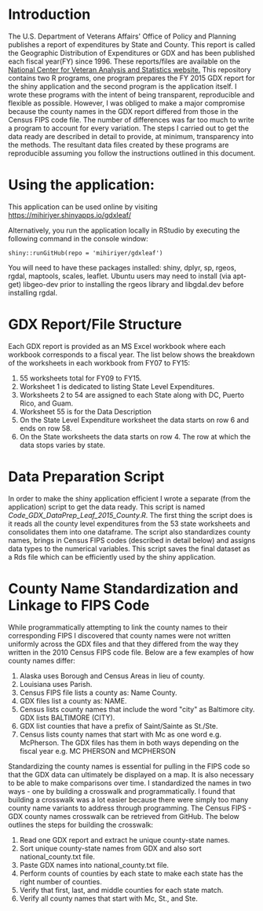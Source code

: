 # Introduction

The U.S. Department of Veterans Affairs' Office of Policy and Planning publishes a report of expenditures by State and County. This report is called the Geographic Distribution of Expenditures or GDX and has been published each fiscal year(FY) since 1996. These reports/files are available on the [National Center for Veteran Analysis and Statistics website.](http://www.va.gov/vetdata/) This repository contains two R programs, one program prepares the FY 2015 GDX report for the shiny application and the second program is the application itself. I wrote these programs with the intent of being transparent, reproducible and flexible as possible. However, I was obliged to make a major compromise because the county names in the GDX report differed from those in the Census FIPS code file. The number of differences was far too much to write a program to account for every variation. The steps I carried out to get the data ready are described in detail to provide, at minimum, transparency into the methods. The resultant data files created by these programs are reproducible assuming you follow the instructions outlined in this document. 

# Using the application:

This application can be used online by visiting https://mihiriyer.shinyapps.io/gdxleaf/

Alternatively, you run the application locally in RStudio by executing the following command in the console window:

`shiny::runGitHub(repo = 'mihiriyer/gdxleaf')`

You will need to have these packages installed: shiny, dplyr, sp, rgeos, rgdal, maptools, scales, leaflet. Ubuntu users may need to install (via apt-get) libgeo-dev prior to installing the rgeos library and libgdal.dev before installing rgdal.

# GDX Report/File Structure

Each GDX report is provided as an MS Excel workbook where each workbook corresponds to a fiscal year. The list below shows the breakdown of the worksheets in each workbook from FY07 to FY15:

1. 55 worksheets total for FY09 to FY15.
2. Worksheet 1 is dedicated to listing State Level Expenditures. 
3. Worksheets 2 to 54  are assigned to each State along with DC, Puerto Rico, and Guam.
5. Worksheet 55 is for the Data Description 
6. On the State Level Expenditure worksheet the data starts on row 6 and ends on row 58. 
7. On the State worksheets the data starts on row 4. The row at which the data stops varies by state.

# Data Preparation Script

In order to make the shiny application efficient I wrote a separate (from the application) script to get the data ready. This script is named *Code_GDX_DataPrep_Leaf_2015_County.R*. The first thing the script does is it reads all the county level expenditures from the 53 state worksheets and consolidates them into one dataframe. The script also standardizes county names, brings in Census FIPS codes (described in detail below) and assigns data types to the numerical variables. This script saves the final dataset as a Rds file which can be efficiently used by the shiny application. 

# County Name Standardization and Linkage to FIPS Code

While programmatically attempting to link the county names to their corresponding FIPS I discovered that county names were not written uniformly across the GDX files and that they differed from the way they written in the 2010 Census FIPS code file. Below are a few examples of how county names differ:

1. Alaska uses Borough and Census Areas in lieu of county.
2. Louisiana uses Parish.
3. Census FIPS file lists a county as: Name County.
4. GDX files list a county as: NAME.
5. Census lists county names that include the word "city" as Baltimore city. GDX lists BALTIMORE (CITY).
6. GDX list counties that have a prefix of Saint/Sainte as St./Ste.
7. Census lists county names that start with Mc as one word e.g. McPherson. The GDX files has them in both ways depending on the fiscal year e.g. MC PHERSON and MCPHERSON

Standardizing the county names is essential for pulling in the FIPS code so that the GDX data can ultimately be displayed on a map. It is also necessary to be able to make comparisons over time. I standardized the names in two ways - one by building a crosswalk and programmatically. I found that building a crosswalk was a lot easier because there were simply too many county name variants to address through programming. The Census FIPS - GDX county names crosswalk can be retrieved from GitHub. The below outlines the steps for building the crosswalk:

1. Read one GDX report and extract he unique county-state names.
2. Sort unique county-state names from GDX and also sort national_county.txt file.
3. Paste GDX names into national_county.txt file.
4. Perform counts of counties by each state to make each state has the right number of counties.
5. Verify that first, last, and middle counties for each state match.
6. Verify all county names that start with Mc, St., and Ste.
